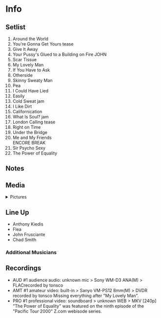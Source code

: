 # Info

## Setlist

1. Around the World
2. You're Gonna Get Yours tease
3. Give It Away
4. Your Pussy's Glued to a Building on Fire JOHN
5. Scar Tissue
6. My Lovely Man
7. If You Have to Ask
8. Otherside
9. Skinny Sweaty Man
10. Pea
11. I Could Have Lied
12. Easily
13. Cold Sweat jam
14. I Like Dirt
15. Californication
16. What Is Soul? jam
17. London Calling tease
18. Right on Time
19. Under the Bridge
20. Me and My Friends
<br> ENCORE BREAK
21. Sir Psycho Sexy
22. The Power of Equality

## Notes

## Media 

<details>
  <summary>Pictures</summary>
  <!--<img alt="Setlist" title="Setlist" src="_.jpg" height="200" />
  <img alt="Clipping" title="Clipping" src="_.jpg" height="200" />
  <img alt="Flyer" title="Flyer" src="_.jpg" height="200" />-->
</details>

## Line Up

* Anthony Kiedis
* Flea
* John Frusciante
* Chad Smith

### Additional Musicians

## Recordings

* AUD #1 audience audio: unknown mic > Sony WM-D3 ANA(M) > FLACrecorded by tonsco
* AMT #1 amateur video: built-in > Sanyo VM-PS12 8mm(M) > DVDR recorded by tonsco Missing everything after "My Lovely Man".
* PRO #1 professional video: soundboard > unknown WEB > MKV [240p] "The Power of Equality" was featured on the ninth episode of the "Pacific Tour 2000" Z.com webisode series.
